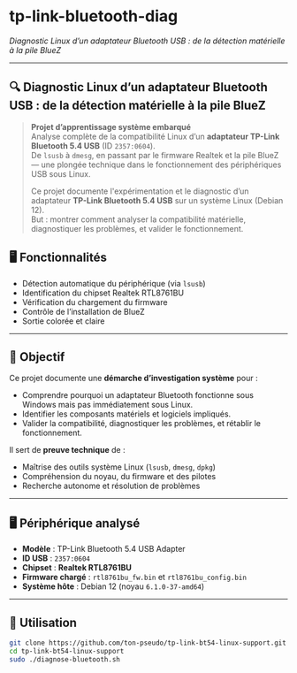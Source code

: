 # tp-link-bluetooth-diag
*Diagnostic Linux d’un adaptateur Bluetooth USB : de la détection matérielle à la pile BlueZ*
***

## 🔍 Diagnostic Linux d’un adaptateur Bluetooth USB : de la détection matérielle à la pile BlueZ

> **Projet d’apprentissage système embarqué**  
> Analyse complète de la compatibilité Linux d’un **adaptateur TP-Link Bluetooth 5.4 USB** (ID `2357:0604`).  
> De `lsusb` à `dmesg`, en passant par le firmware Realtek et la pile BlueZ — une plongée technique dans le fonctionnement des périphériques USB sous Linux.
>
> Ce projet documente l'expérimentation et le diagnostic d’un adaptateur **TP-Link Bluetooth 5.4 USB** sur un système Linux (Debian 12).  
But : montrer comment analyser la compatibilité matérielle, diagnostiquer les problèmes, et valider le fonctionnement.

## 🖥️ Fonctionnalités
- Détection automatique du périphérique (via `lsusb`)
- Identification du chipset Realtek RTL8761BU
- Vérification du chargement du firmware
- Contrôle de l’installation de BlueZ
- Sortie colorée et claire
---

## 🎯 Objectif

Ce projet documente une **démarche d’investigation système** pour :
- Comprendre pourquoi un adaptateur Bluetooth fonctionne sous Windows mais pas immédiatement sous Linux.
- Identifier les composants matériels et logiciels impliqués.
- Valider la compatibilité, diagnostiquer les problèmes, et rétablir le fonctionnement.

Il sert de **preuve technique** de :
- Maîtrise des outils système Linux (`lsusb`, `dmesg`, `dpkg`)
- Compréhension du noyau, du firmware et des pilotes
- Recherche autonome et résolution de problèmes

---

## 🖥️ Périphérique analysé

- **Modèle** : TP-Link Bluetooth 5.4 USB Adapter  
- **ID USB** : `2357:0604`  
- **Chipset** : **Realtek RTL8761BU**  
- **Firmware chargé** : `rtl8761bu_fw.bin` et `rtl8761bu_config.bin`  
- **Système hôte** : Debian 12 (noyau `6.1.0-37-amd64`)

---

## 🚀 Utilisation
```bash
git clone https://github.com/ton-pseudo/tp-link-bt54-linux-support.git
cd tp-link-bt54-linux-support
sudo ./diagnose-bluetooth.sh
